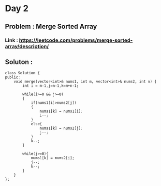 
# Day 2

## Problem : Merge Sorted Array

### Link : https://leetcode.com/problems/merge-sorted-array/description/

## Soluton : 

```
class Solution {
public:
    void merge(vector<int>& nums1, int m, vector<int>& nums2, int n) {
        int i = m-1,j=n-1,k=m+n-1;

        while(i>=0 && j>=0)
        {
            if(nums1[i]>nums2[j])
            {
                nums1[k] = nums1[i];
                i--;
            }
            else{
                nums1[k] = nums2[j];
                j--;
            }
            k--;
        }

        while(j>=0){
            nums1[k] = nums2[j];
            j--;
            k--; 
        }
    }
};
```


